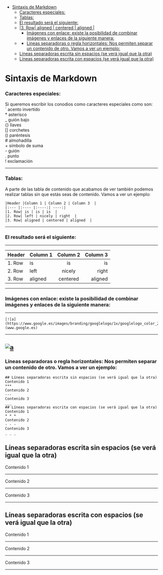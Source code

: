 - [Sintaxis de Markdown](#sintaxis-de-markdown)
    - [Caracteres especiales:](#caracteres-especiales)
    - [Tablas:](#tablas)
    - [El resultado será el siguiente:](#el-resultado-será-el-siguiente)
  - [|3. Row| aligned | centered | aligned  |](#3-row-aligned--centered--aligned--)
    - [Imágenes con enlace: existe la posibilidad de combinar imágenes y enlaces de la siguiente manera:](#imágenes-con-enlace-existe-la-posibilidad-de-combinar-imágenes-y-enlaces-de-la-siguiente-manera)
  - [](#)
    - [Líneas separadoras o regla horizontales: Nos permiten separar un contenido de otro. Vamos a ver un ejemplo:](#líneas-separadoras-o-regla-horizontales-nos-permiten-separar-un-contenido-de-otro-vamos-a-ver-un-ejemplo)
  - [Líneas separadoras escrita sin espacios (se verá igual que la otra)](#líneas-separadoras-escrita-sin-espacios-se-verá-igual-que-la-otra)
  - [Líneas separadoras escrita con espacios (se verá igual que la otra)](#líneas-separadoras-escrita-con-espacios-se-verá-igual-que-la-otra)

# Sintaxis de Markdown


### Caracteres especiales:  
Si queremos escribir los conodios como caracteres especiales como son:  
`  acento invertido  
\*  asterisco  
_  guión bajo  
{} llaves  
[] corchetes  
() paréntesis  
\#  almohadilla  
\+  símbolo de suma    
\-  guión  
.  punto  
!  exclamación

---

### Tablas:
A parte de las tabla de contenido que acabamos de ver también podemos realizar tablas sin que estás seas de contenido. Vamos a ver un ejemplo:
```
|Header |Column 1 | Column 2 | Column 3  |
|:--- |:---- |:----:| ----:|
|1. Row| is | is | is  |
|2. Row| left | nicely | right  |
|3. Row| aligned | centered | aligned  |
```
---
### El resultado será el siguiente:
---
|Header |Column 1 | Column 2 | Column 3  |
|:--- |:---- |:----:| ----:|
|1. Row| is | is | is  |
|2. Row| left | nicely | right  |
|3. Row| aligned | centered | aligned  |
---
### Imágenes con enlace: existe la posibilidad de combinar imágenes y enlaces de la siguiente manera:
---
```
[![a](https://www.google.es/images/branding/googlelogo/1x/googlelogo_color_272x92dp.png)](www.google.es)
```
---

[![a](https://www.google.es/images/branding/googlelogo/1x/googlelogo_color_272x92dp.png)](www.google.es)
---

### Líneas separadoras o regla horizontales: Nos permiten separar un contenido de otro. Vamos a ver un ejemplo:
```
## Líneas separadoras escrita sin espacios (se verá igual que la otra)
Contenido 1
*** 
Contenido 2
---
Contenido 3
___
## Líneas separadoras escrita con espacios (se verá igual que la otra)
Contenido 1
* * *
Contenido 2
- - -
Contenido 3
_ _ _
```
## Líneas separadoras escrita sin espacios (se verá igual que la otra)

Contenido 1
*** 

Contenido 2

---

Contenido 3
___

## Líneas separadoras escrita con espacios (se verá igual que la otra)

Contenido 1
* * *

Contenido 2
- - -

Contenido 3
_ _ _